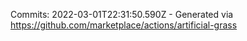 Commits: 2022-03-01T22:31:50.590Z - Generated via https://github.com/marketplace/actions/artificial-grass
<br>
